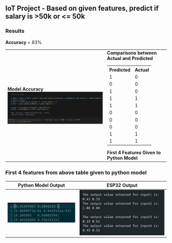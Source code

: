 ## IoT Project - Based on given features, predict if salary is >50k or <= 50k

### Results 
**Accuracy** = 83%  

<table>
  <tr>
    <td>
      <strong>Model Accuracy</strong><br>
      <img src="./Screenshots/Python_Model_Accuracy.png" alt="Model Accuracy" style="max-width: 100%;">
    </td>
    <td>
      <strong>Comparisons between Actual and Predicted</strong><br>
      <table>
        <tr>
          <th>Predicted</th>
          <th>Actual</th>
        </tr>
        <tr>
          <td>1</td>
          <td>0</td>
        </tr>
        <tr>
          <td>0</td>
          <td>0</td>
        </tr>
        <tr>
          <td>1</td>
          <td>0</td>
        </tr>
        <tr>
          <td>1</td>
          <td>1</td>
        </tr>
        <tr>
          <td>1</td>
          <td>1</td>
        </tr>
        <tr>
          <td>0</td>
          <td>0</td>
        </tr>
        <tr>
          <td>0</td>
          <td>0</td>
        </tr>
        <tr>
          <td>0</td>
          <td>0</td>
        </tr>
        <tr>
          <td>1</td>
          <td>1</td>
        </tr>
        <tr>
          <td>1</td>
          <td>1</td>
        </tr>
      </table>
       <strong>First 4 Features Given to Python Model</strong>
    </td>
  </tr>
</table>

### First 4 features from above table given to python model 

| **Python Model Output**                          | **ESP32 Output**                               |
|-------------------------------------------------|------------------------------------------------|
| ![](./Screenshots/Python_Model_Output.png)      | ![](./Screenshots/ESP32_Output.png)           |



